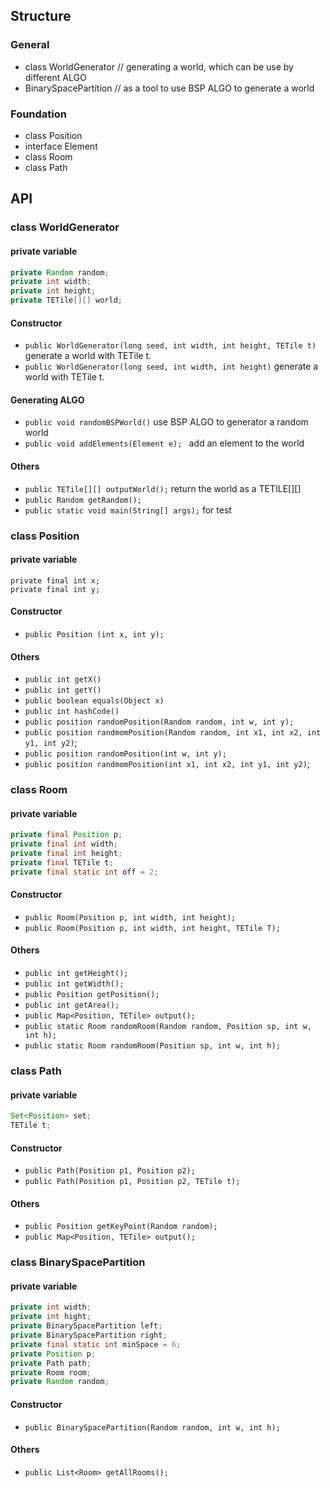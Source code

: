 ## Structure

### General

* class WorldGenerator   //  generating a world, which can be use by different ALGO
* BinarySpacePartition  // as a tool to use BSP ALGO to generate a world

### Foundation

* class Position
* interface Element
* class Room
* class Path

## API

### class WorldGenerator

#### private variable

```java
private Random random;
private int width;
private int height;
private TETile[][] world;
```

#### Constructor

* `public WorldGenerator(long seed, int width, int height, TETile t)` generate a world with TETile  t.
* `public WorldGenerator(long seed, int width, int height)` generate a world with TETile  t.

#### Generating ALGO

* `public void randomBSPWorld()`  use BSP ALGO to generator a random world
* `public void addElements(Element e); `  add an element to the world

#### Others

* `public TETile[][] outputWorld();` return the world as a TETILE[][]
* `public Random getRandom();`
* `public static void main(String[] args);` for test

### class Position

#### private variable

```
private final int x;
private final int y;
```

#### Constructor

* `public Position (int x, int y);`

#### Others

* `public int getX()`
* `public int getY()`
* `public boolean equals(Object x)`
* `public int hashCode()`
* `public position randomPosition(Random random, int w, int y);`
* `public position randmomPosition(Random random, int x1, int x2, int y1, int y2)`;
* `public position randomPosition(int w, int y);`
* `public position randmomPosition(int x1, int x2, int y1, int y2)`;

### class Room

#### private variable

```java
private final Position p;
private final int width;
private final int height;
private final TETile t;
private final static int off = 2;
```

#### Constructor

* `public Room(Position p, int width, int height);`
* `public Room(Position p, int width, int height, TETile T);`

#### Others

* `public int getHeight();`
* `public int getWidth();`
* `public Position getPosition();`
* `public int getArea();`
* `public Map<Position, TETile> output();`
* `public static Room randomRoom(Random random, Position sp, int w, int h);`
* `public static Room randomRoom(Position sp, int w, int h);`

### class Path

#### private variable

```java
Set<Position> set;
TETile t;
```

#### Constructor

* `public Path(Position p1, Position p2);`
* `public Path(Position p1, Position p2, TETile t);`

#### Others

* `public Position getKeyPoint(Random random);`
* `public Map<Position, TETile> output();`



### class BinarySpacePartition

#### private variable

```java
private int width;
private int hight;
private BinarySpacePartition left;
private BinarySpacePartition right;
private final static int minSpace = 6;
private Position p;
private Path path;
private Room room;
private Random random;
```

#### Constructor

* `public BinarySpacePartition(Random random, int w, int h);`


#### Others

* `public List<Room> getAllRooms();`
